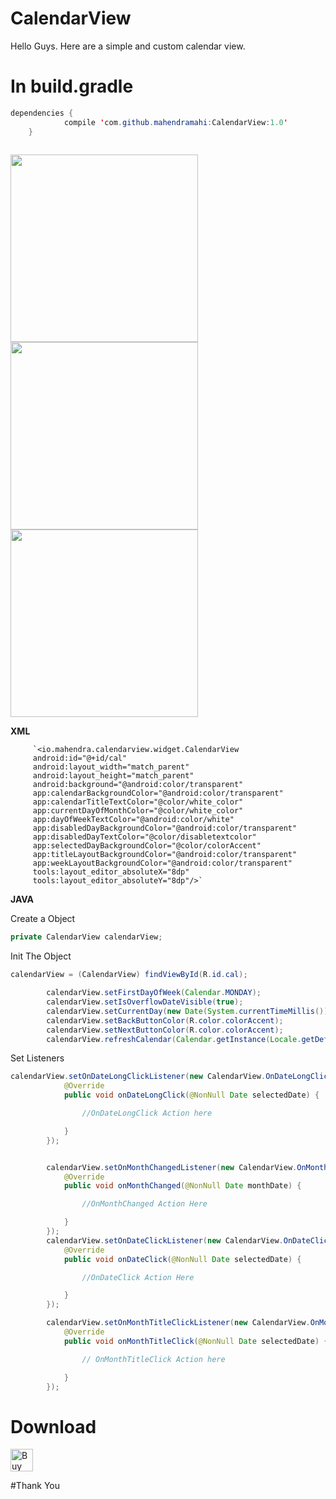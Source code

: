 # CalendarView

Hello Guys. Here are a simple and custom calendar view. 


# In build.gradle
``` java
dependencies {
	        compile 'com.github.mahendramahi:CalendarView:1.0'
	}
  
```


<img src="https://github.com/mahendramahi/CalendarView/blob/master/app/src/main/Screen1.png" width="300"> <img src="https://github.com/mahendramahi/CalendarView/blob/master/app/src/main/Screen3.png" width="300"> <img src="https://github.com/mahendramahi/CalendarView/blob/master/app/src/main/Screen4.png" width="300">



 **XML**
 
         `<io.mahendra.calendarview.widget.CalendarView
         android:id="@+id/cal"
         android:layout_width="match_parent"
         android:layout_height="match_parent"
         android:background="@android:color/transparent"
         app:calendarBackgroundColor="@android:color/transparent"
         app:calendarTitleTextColor="@color/white_color"
         app:currentDayOfMonthColor="@color/white_color"
         app:dayOfWeekTextColor="@android:color/white"
         app:disabledDayBackgroundColor="@android:color/transparent"
         app:disabledDayTextColor="@color/disabletextcolor"
         app:selectedDayBackgroundColor="@color/colorAccent"
         app:titleLayoutBackgroundColor="@android:color/transparent"
         app:weekLayoutBackgroundColor="@android:color/transparent"
         tools:layout_editor_absoluteX="8dp"
         tools:layout_editor_absoluteY="8dp"/>`
         
         
         
     
    
 **JAVA**
 
Create a Object 
``` java
private CalendarView calendarView;
``` 


Init The Object
``` java
calendarView = (CalendarView) findViewById(R.id.cal);

        calendarView.setFirstDayOfWeek(Calendar.MONDAY);
        calendarView.setIsOverflowDateVisible(true);
        calendarView.setCurrentDay(new Date(System.currentTimeMillis()));
        calendarView.setBackButtonColor(R.color.colorAccent);
        calendarView.setNextButtonColor(R.color.colorAccent);
        calendarView.refreshCalendar(Calendar.getInstance(Locale.getDefault()));
``` 

Set Listeners

``` java
calendarView.setOnDateLongClickListener(new CalendarView.OnDateLongClickListener() {
            @Override
            public void onDateLongClick(@NonNull Date selectedDate) {

                //OnDateLongClick Action here

            }
        });


        calendarView.setOnMonthChangedListener(new CalendarView.OnMonthChangedListener() {
            @Override
            public void onMonthChanged(@NonNull Date monthDate) {

                //OnMonthChanged Action Here

            }
        });
        calendarView.setOnDateClickListener(new CalendarView.OnDateClickListener() {
            @Override
            public void onDateClick(@NonNull Date selectedDate) {

                //OnDateClick Action Here

            }
        });

        calendarView.setOnMonthTitleClickListener(new CalendarView.OnMonthTitleClickListener() {
            @Override
            public void onMonthTitleClick(@NonNull Date selectedDate) {

                // OnMonthTitleClick Action here

            }
        });
```


# Download

<a href='https://ko-fi.com/A67613FQ' target='_blank'><img height='36' style='border:0px;height:36px;' src='https://az743702.vo.msecnd.net/cdn/kofi2.png?v=0' border='0' alt='Buy Me a Coffee at ko-fi.com' /></a>

        
#Thank You
	
         
